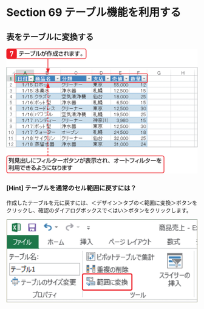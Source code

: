 # Section 69 テーブル機能を利用する

## 表をテーブルに変換する

![](003.png)

### [Hint] テーブルを通常のセル範囲に戻すには？

作成したテーブルを元に戻すには、＜デザイン＞タブの＜範囲に変換＞ボタンをクリックし、確認のダイアログボックスで＜はい＞ボタンをクリックします。

![hint](004.png)